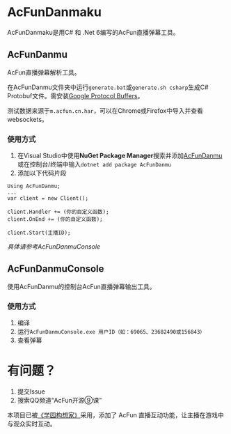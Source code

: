 # AcFunDanmaku
AcFunDanmaku是用C# 和 .Net 6编写的AcFun直播弹幕工具。

## AcFunDanmu 
AcFun直播弹幕解析工具。

在AcFunDanmu文件夹中运行`generate.bat`或`generate.sh csharp`生成C# Protobuf文件。需安装[Google Protocol Buffers](https://github.com/protocolbuffers/protobuf/releases/tag/v25.0)。

测试数据来源于`m.acfun.cn.har`，可以在Chrome或Firefox中导入并查看websockets。

### 使用方式
1. 在Visual Studio中使用**NuGet Package Manager**搜索并添加[AcFunDanmu](https://www.nuget.org/packages/AcFunDanmu)或在控制台/终端中输入`dotnet add package AcFunDanmu`
2. 添加以下代码片段
```
Using AcFunDanmu;
...
var client = new Client();

client.Handler += (你的自定义函数);
client.OnEnd += (你的自定义函数);

client.Start(主播ID);
```
*具体请参考AcFunDanmuConsole*

## AcFunDanmuConsole
使用AcFunDanmu的控制台AcFun直播弹幕输出工具。
### 使用方式
1. 编译
2. 运行`AcFunDanmuConsole.exe 用户ID（如：69065、23682490或156843）`
3. 查看弹幕

# 有问题？
1. 提交Issue
2. 搜索QQ频道“AcFun开源⑨课”

本项目已被[《学园构想家》](https://store.steampowered.com/app/1937500)采用，添加了 AcFun 直播互动功能，让主播在游戏中与观众实时互动。
